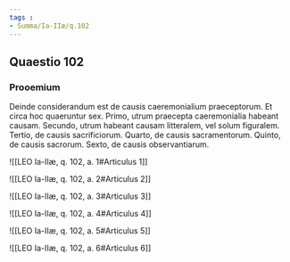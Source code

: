 ```yaml
---
tags : 
- Summa/Ia-IIæ/q.102
---
```


## Quaestio 102

### Prooemium

Deinde considerandum est de causis caeremonialium praeceptorum. Et circa hoc quaeruntur sex. Primo, utrum praecepta caeremonialia habeant causam. Secundo, utrum habeant causam litteralem, vel solum figuralem. Tertio, de causis sacrificiorum. Quarto, de causis sacramentorum. Quinto, de causis sacrorum. Sexto, de causis observantiarum.

![[LEO Ia-IIæ, q. 102, a. 1#Articulus 1]]

![[LEO Ia-IIæ, q. 102, a. 2#Articulus 2]]

![[LEO Ia-IIæ, q. 102, a. 3#Articulus 3]]

![[LEO Ia-IIæ, q. 102, a. 4#Articulus 4]]

![[LEO Ia-IIæ, q. 102, a. 5#Articulus 5]]

![[LEO Ia-IIæ, q. 102, a. 6#Articulus 6]]

